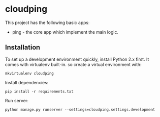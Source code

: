 

# cloudping

This project has the following basic apps:

* ping - the core app which implement the main logic.

## Installation

To set up a development environment quickly, install Python 2.x first. It
comes with virtualenv built-in. so create a virtual environment with:

`mkvirtualenv cloudping`

Install dependencies:

`pip install -r requirements.txt`

Run server:

`python manage.py runserver --settings=cloudping.settings.development`

